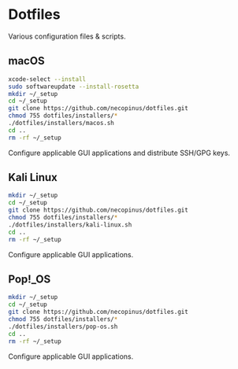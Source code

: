 # Dotfiles

Various configuration files & scripts.

## macOS

```bash
xcode-select --install
sudo softwareupdate --install-rosetta
mkdir ~/_setup
cd ~/_setup
git clone https://github.com/necopinus/dotfiles.git
chmod 755 dotfiles/installers/*
./dotfiles/installers/macos.sh
cd ..
rm -rf ~/_setup
```

Configure applicable GUI applications and distribute SSH/GPG keys.

## Kali Linux

```bash
mkdir ~/_setup
cd ~/_setup
git clone https://github.com/necopinus/dotfiles.git
chmod 755 dotfiles/installers/*
./dotfiles/installers/kali-linux.sh
cd ..
rm -rf ~/_setup
```

Configure applicable GUI applications.

## Pop!\_OS

```bash
mkdir ~/_setup
cd ~/_setup
git clone https://github.com/necopinus/dotfiles.git
chmod 755 dotfiles/installers/*
./dotfiles/installers/pop-os.sh
cd ..
rm -rf ~/_setup
```

Configure applicable GUI applications.

